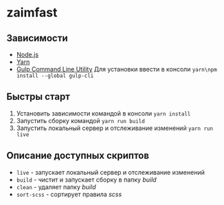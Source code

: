 # zaimfast

## Зависимости

- [Node.js](http://nodejs.org)
- [Yarn](https://yarnpkg.com/)
- [Gulp Command Line Utility](http://gulpjs.com) Для установки ввести в консоли `yarn\npm install --global gulp-cli`

## Быстры старт

1. Установить зависимоcти командой в консоли `yarn install`
2. Запустить сборку командой `yarn run build`
3. Запустить локальный сервер и отслеживание изменений `yarn run live`

## Описание доступных скриптов

- `live` - запускает локальный сервер и отслеживание изменений
- `build` - чистит и запускает сборку в папку *build*
- `clean` - удаляет папку *build*
- `sort-scss` - сортирует правила *scss*
